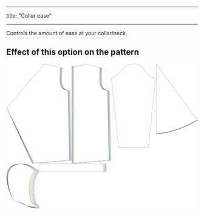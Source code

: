 - - -
title: "Collar ease"
- - -

Controls the amount of ease at your collar/neck.

## Effect of this option on the pattern

![This image shows the effect of this option by superimposing several variants that have a different value for this option](yuri_collarease_sample.svg "Effect of this option on the pattern")
